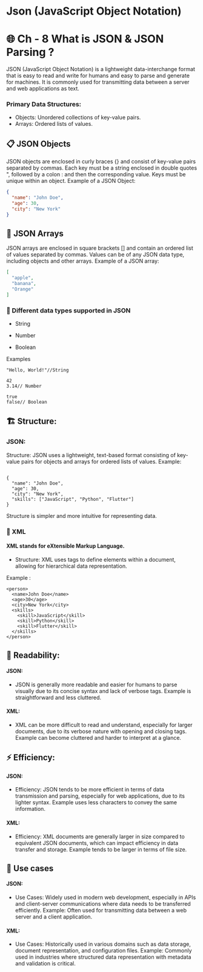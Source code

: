 # Json (JavaScript Object Notation)

# 🌐 Ch - 8 What is JSON & JSON Parsing ?


JSON (JavaScript Object Notation) is a lightweight data-interchange format that is easy to read and write for humans and easy to parse and generate for machines. It is commonly used for transmitting data between a server and web applications as text.

### Primary Data Structures:
- Objects: Unordered collections of key-value pairs.
- Arrays: Ordered lists of values.
  
## 📋 JSON Objects
JSON objects are enclosed in curly braces {} and consist of key-value pairs separated by commas. Each key must be a string enclosed in double quotes ", followed by a colon : and then the corresponding value. Keys must be unique within an object.
Example of a JSON Object:
```json
{
  "name": "John Doe",
  "age": 30,
  "city": "New York"
}
```
## 📁 JSON Arrays

JSON arrays are enclosed in square brackets [] and contain an ordered list of values separated by commas. Values can be of any JSON data type, including objects and other arrays.
Example of a JSON array:
```json
[
  "apple",
  "banana",
  "Orange"
]
```
### 📝 Different data types supported in JSON  

-  String
- Number

- Boolean

Examples
```
"Hello, World!"//String

42
3.14// Number

true 
false// Boolean
```






## 🏗️ Structure:
### JSON:

Structure: JSON uses a lightweight, text-based format consisting of key-value pairs for objects and arrays for ordered lists of values.
Example:
```

{
  "name": "John Doe",
  "age": 30,
  "city": "New York",
  "skills": ["JavaScript", "Python", "Flutter"]
}
```
Structure is simpler and more intuitive for representing data.

### 📄 XML
#### XML stands for eXtensible Markup Language.
- Structure: XML uses tags to define elements within a document, allowing for hierarchical data representation.

Example :
```
<person>
  <name>John Doe</name>
  <age>30</age>
  <city>New York</city>
  <skills>
    <skill>JavaScript</skill>
    <skill>Python</skill>
    <skill>Flutter</skill>
  </skills>
</person>
```

## 📖 Readability:
#### JSON:

 - JSON is generally more readable and easier for humans to parse visually due to its concise syntax and lack of verbose tags.
Example is straightforward and less cluttered.

#### XML:
- XML can be more difficult to read and understand, especially for larger documents, due to its verbose nature with opening and closing tags.
Example can become cluttered and harder to interpret at a glance.

## ⚡ Efficiency:
#### JSON:

- Efficiency: JSON tends to be more efficient in terms of data transmission and parsing, especially for web applications, due to its lighter syntax.
Example uses less characters to convey the same information.
#### XML:

- Efficiency: XML documents are generally larger in size compared to equivalent JSON documents, which can impact efficiency in data transfer and storage.
Example tends to be larger in terms of file size.

## 🚀 Use cases

#### JSON:

- Use Cases: Widely used in modern web development, especially in APIs and client-server communications where data needs to be transferred efficiently.
Example: Often used for transmitting data between a web server and a client application.
#### XML:

- Use Cases: Historically used in various domains such as data storage, document representation, and configuration files.
Example: Commonly used in industries where structured data representation with metadata and validation is critical.

